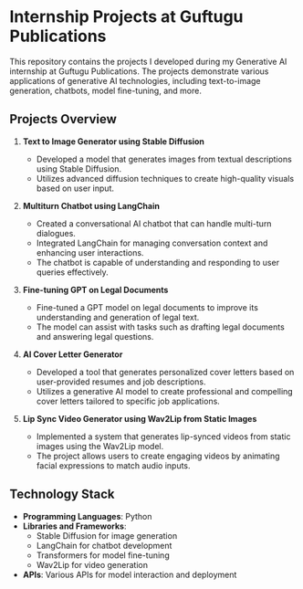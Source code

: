 # Internship Projects at Guftugu Publications

This repository contains the projects I developed during my Generative AI internship at Guftugu Publications. The projects demonstrate various applications of generative AI technologies, including text-to-image generation, chatbots, model fine-tuning, and more.

## Projects Overview

1. **Text to Image Generator using Stable Diffusion**
   - Developed a model that generates images from textual descriptions using Stable Diffusion.
   - Utilizes advanced diffusion techniques to create high-quality visuals based on user input.

2. **Multiturn Chatbot using LangChain**
   - Created a conversational AI chatbot that can handle multi-turn dialogues.
   - Integrated LangChain for managing conversation context and enhancing user interactions.
   - The chatbot is capable of understanding and responding to user queries effectively.

3. **Fine-tuning GPT on Legal Documents**
   - Fine-tuned a GPT model on legal documents to improve its understanding and generation of legal text.
   - The model can assist with tasks such as drafting legal documents and answering legal questions.

4. **AI Cover Letter Generator**
   - Developed a tool that generates personalized cover letters based on user-provided resumes and job descriptions.
   - Utilizes a generative AI model to create professional and compelling cover letters tailored to specific job applications.

5. **Lip Sync Video Generator using Wav2Lip from Static Images**
   - Implemented a system that generates lip-synced videos from static images using the Wav2Lip model.
   - The project allows users to create engaging videos by animating facial expressions to match audio inputs.

## Technology Stack
- **Programming Languages**: Python
- **Libraries and Frameworks**:
  - Stable Diffusion for image generation
  - LangChain for chatbot development
  - Transformers for model fine-tuning
  - Wav2Lip for video generation
- **APIs**: Various APIs for model interaction and deployment
